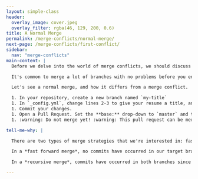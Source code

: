 ```yaml
---
layout: simple-class
header:
  overlay_image: cover.jpeg
  overlay_filter: rgba(46, 129, 200, 0.6)
title: A Normal Merge
permalink: /merge-conflicts/normal-merge/
next-page: /merge-conflicts/first-conflict/
sidebar:
  nav: "merge-conflicts"
main-content: |
  Before we delve into the world of merge conflicts, we should discuss what a merge is normally doing. Let's say you take some commits from `new-feature` branch and merge them into `master`. Simply, you're applying the commits that you made on the `new-feature` branch to the `master` branch.

  It's common to merge a lot of branches with no problems before you encounter your first merge conflict. That's because Git is really smart when it comes merging. However, sometimes you and another collaborator both have an idea for a change to the same code, and Git needs you to examine the conflicting changes before it can successfully implement the changes.

  Let's see a normal merge, and how it differs from a merge conflict.

  1. In your repository, create a new branch named `my-title`
  1. In `_config.yml`, change lines 2-3 to give your resume a title, and a description.
  1. Commit your changes.
  1. Open a Pull Request. Set the **base:** drop-down to `master` and the **compare:** drop-down of `my-title`
  1. :warning: Do not merge yet! :warning: This pull request can be merged and contains no conflicts. This is because no conflicting commits appear on `master`, the target of our merge. We will introduce a conflict and merge in the following page.

tell-me-why: |

  There are two types of merge strategies that we're interested in: fast forward and recursive

  In a *fast forward merge*, no commits have occurred in our target branch since we branched. Therefore, the easiest way to combine the changes from both branches is to fast-forward the HEAD pointer to your most recent commit on the topic branch. Because the history of both branches is one and the same, there's no competition and, therefore, no possibility for merge conflicts in a fast forward merge.

  In a *recursive merge*, commits have occurred in both branches since we branched. Not all recursive merges result in conflicts, but when the new commits (since merging) on both branches attempt to edit the same line of the same file, a merge conflict will appear.

---
```

